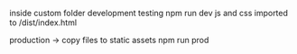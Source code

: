 inside custom folder
development testing
    npm run dev
    js and css imported to /dist/index.html

production -> copy files to static assets
    npm run prod